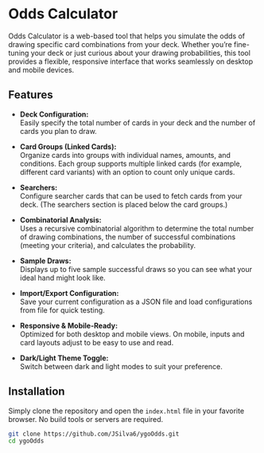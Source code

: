 # Odds Calculator

Odds Calculator is a web-based tool that helps you simulate the odds of drawing specific card combinations from your deck. Whether you’re fine-tuning your deck or just curious about your drawing probabilities, this tool provides a flexible, responsive interface that works seamlessly on desktop and mobile devices.

## Features

- **Deck Configuration:**  
  Easily specify the total number of cards in your deck and the number of cards you plan to draw.

- **Card Groups (Linked Cards):**  
  Organize cards into groups with individual names, amounts, and conditions. Each group supports multiple linked cards (for example, different card variants) with an option to count only unique cards.

- **Searchers:**  
  Configure searcher cards that can be used to fetch cards from your deck. (The searchers section is placed below the card groups.)

- **Combinatorial Analysis:**  
  Uses a recursive combinatorial algorithm to determine the total number of drawing combinations, the number of successful combinations (meeting your criteria), and calculates the probability.

- **Sample Draws:**  
  Displays up to five sample successful draws so you can see what your ideal hand might look like.

- **Import/Export Configuration:**  
  Save your current configuration as a JSON file and load configurations from file for quick testing.

- **Responsive & Mobile-Ready:**  
  Optimized for both desktop and mobile views. On mobile, inputs and card layouts adjust to be easy to use and read.

- **Dark/Light Theme Toggle:**  
  Switch between dark and light modes to suit your preference.

## Installation

Simply clone the repository and open the `index.html` file in your favorite browser. No build tools or servers are required.

```bash
git clone https://github.com/JSilva6/ygoOdds.git
cd ygoOdds

